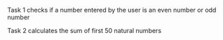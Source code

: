 Task 1 checks if a number entered by the user is an even number or odd number 

Task 2 calculates the sum of first 50 natural numbers
